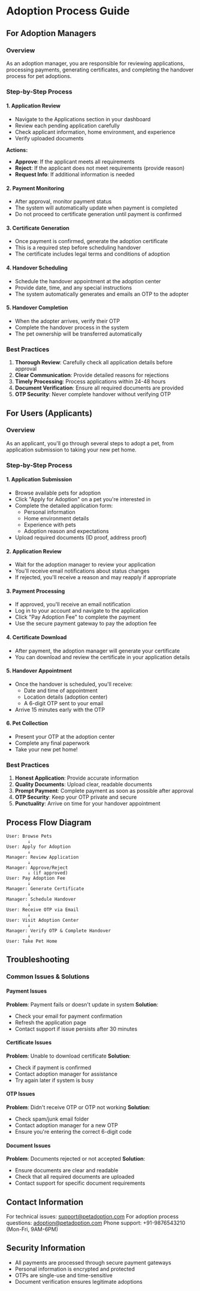 # Adoption Process Guide

## For Adoption Managers

### Overview
As an adoption manager, you are responsible for reviewing applications, processing payments, generating certificates, and completing the handover process for pet adoptions.

### Step-by-Step Process

#### 1. Application Review
- Navigate to the Applications section in your dashboard
- Review each pending application carefully
- Check applicant information, home environment, and experience
- Verify uploaded documents

**Actions:**
- **Approve**: If the applicant meets all requirements
- **Reject**: If the applicant does not meet requirements (provide reason)
- **Request Info**: If additional information is needed

#### 2. Payment Monitoring
- After approval, monitor payment status
- The system will automatically update when payment is completed
- Do not proceed to certificate generation until payment is confirmed

#### 3. Certificate Generation
- Once payment is confirmed, generate the adoption certificate
- This is a required step before scheduling handover
- The certificate includes legal terms and conditions of adoption

#### 4. Handover Scheduling
- Schedule the handover appointment at the adoption center
- Provide date, time, and any special instructions
- The system automatically generates and emails an OTP to the adopter

#### 5. Handover Completion
- When the adopter arrives, verify their OTP
- Complete the handover process in the system
- The pet ownership will be transferred automatically

### Best Practices
1. **Thorough Review**: Carefully check all application details before approval
2. **Clear Communication**: Provide detailed reasons for rejections
3. **Timely Processing**: Process applications within 24-48 hours
4. **Document Verification**: Ensure all required documents are provided
5. **OTP Security**: Never complete handover without verifying OTP

## For Users (Applicants)

### Overview
As an applicant, you'll go through several steps to adopt a pet, from application submission to taking your new pet home.

### Step-by-Step Process

#### 1. Application Submission
- Browse available pets for adoption
- Click "Apply for Adoption" on a pet you're interested in
- Complete the detailed application form:
  - Personal information
  - Home environment details
  - Experience with pets
  - Adoption reason and expectations
- Upload required documents (ID proof, address proof)

#### 2. Application Review
- Wait for the adoption manager to review your application
- You'll receive email notifications about status changes
- If rejected, you'll receive a reason and may reapply if appropriate

#### 3. Payment Processing
- If approved, you'll receive an email notification
- Log in to your account and navigate to the application
- Click "Pay Adoption Fee" to complete the payment
- Use the secure payment gateway to pay the adoption fee

#### 4. Certificate Download
- After payment, the adoption manager will generate your certificate
- You can download and review the certificate in your application details

#### 5. Handover Appointment
- Once the handover is scheduled, you'll receive:
  - Date and time of appointment
  - Location details (adoption center)
  - A 6-digit OTP sent to your email
- Arrive 15 minutes early with the OTP

#### 6. Pet Collection
- Present your OTP at the adoption center
- Complete any final paperwork
- Take your new pet home!

### Best Practices
1. **Honest Application**: Provide accurate information
2. **Quality Documents**: Upload clear, readable documents
3. **Prompt Payment**: Complete payment as soon as possible after approval
4. **OTP Security**: Keep your OTP private and secure
5. **Punctuality**: Arrive on time for your handover appointment

## Process Flow Diagram

```
User: Browse Pets
        ↓
User: Apply for Adoption
        ↓
Manager: Review Application
        ↓
Manager: Approve/Reject
        ↓ (if approved)
User: Pay Adoption Fee
        ↓
Manager: Generate Certificate
        ↓
Manager: Schedule Handover
        ↓
User: Receive OTP via Email
        ↓
User: Visit Adoption Center
        ↓
Manager: Verify OTP & Complete Handover
        ↓
User: Take Pet Home
```

## Troubleshooting

### Common Issues & Solutions

#### Payment Issues
**Problem**: Payment fails or doesn't update in system
**Solution**: 
- Check your email for payment confirmation
- Refresh the application page
- Contact support if issue persists after 30 minutes

#### Certificate Issues
**Problem**: Unable to download certificate
**Solution**:
- Check if payment is confirmed
- Contact adoption manager for assistance
- Try again later if system is busy

#### OTP Issues
**Problem**: Didn't receive OTP or OTP not working
**Solution**:
- Check spam/junk email folder
- Contact adoption manager for a new OTP
- Ensure you're entering the correct 6-digit code

#### Document Issues
**Problem**: Documents rejected or not accepted
**Solution**:
- Ensure documents are clear and readable
- Check that all required documents are uploaded
- Contact support for specific document requirements

## Contact Information

For technical issues: support@petadoption.com
For adoption process questions: adoption@petadoption.com
Phone support: +91-9876543210 (Mon-Fri, 9AM-6PM)

## Security Information

- All payments are processed through secure payment gateways
- Personal information is encrypted and protected
- OTPs are single-use and time-sensitive
- Document verification ensures legitimate adoptions
